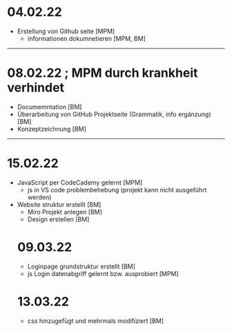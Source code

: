 # 04.02.22
- Erstellung von Github seite [MPM]
    - informationen dokumnetieren [MPM, BM]
---
# 08.02.22 ; MPM durch krankheit verhindet
- Documemntation [BM]
- Überarbeitung von GitHub Projektseite (Grammatik, info ergänzung) [BM]
- Konzeptzeichnung [BM]
---
# 15.02.22
- JavaScript per CodeCademy gelernt [MPM]
    - js in VS code problembehebung (projekt kann nicht ausgeführt werden)
- Website struktur erstellt [BM] 
    - Miro Projekt anlegen [BM]
    - Design erstellen  [BM]
    # 09.03.22
    - Loginpage grundstruktur erstellt [BM]
    - js Login datenabgriff gelernt bzw. ausprobiert [MPM]
    # 13.03.22
    - css hinzugefügt und mehrmals modifiziert [BM]